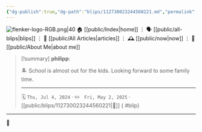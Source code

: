 ```yaml
---
{"dg-publish":true,"dg-path":"blips/112730023244560221.md","permalink":"/blips/112730023244560221/","title":"philipp on mastodon @ 2024-07-04"}
---
```



<div class="transclusion internal-embed is-loaded"><div class="markdown-embed">




![flenker-logo-RGB.png|40](/img/user/attachments/flenker-logo-RGB.png)
🏠 [[public/Index\|home]]  ⋮ 🗣️ [[public/all-blips\|blips]] ⋮  📝 [[public/All Articles\|articles]]  ⋮ 🕰️ [[public/now\|now]] ⋮ 🪪 [[public/About Me\|about me]]


</div></div>


> [!summary] **philipp**:
>
> 🏝️ School is almost out for the kids. Looking forward to some family time.
> - - -
>
> 🗓️ <code>Thu, Jul 4, 2024</code>  · ✏️ <code> Fri, May 2, 2025</code>  · [[public/blips/112730023244560221\|🔗]]
{ #blip}


- - -

 👾
